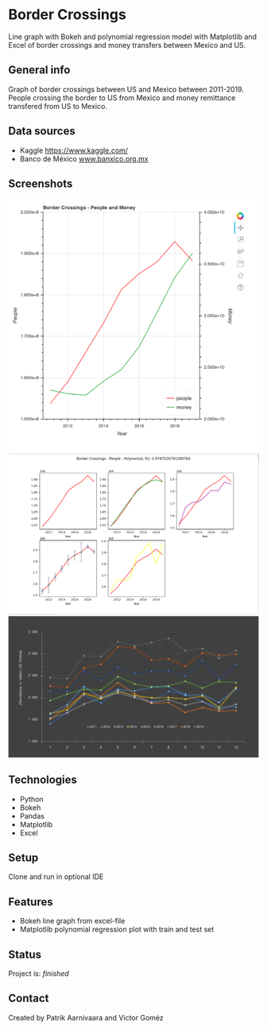 # Border Crossings

Line graph with Bokeh and polynomial regression model with Matplotlib and Excel of border crossings and money transfers between Mexico and US.

## General info
Graph of border crossings between US and Mexico between 2011-2019. People crossing the border to US from Mexico and money remittance transfered from US to Mexico.

## Data sources
* Kaggle https://www.kaggle.com/
* Banco de México www.banxico.org.mx

## Screenshots
![](screenshot.png)
![](screenshot_two.png)
![](screenshot_three.png)

## Technologies
* Python
* Bokeh
* Pandas
* Matplotlib
* Excel

## Setup
Clone and run in optional IDE

## Features
* Bokeh line graph from excel-file
* Matplotlib polynomial regression plot with train and test set 

## Status
Project is: _finished_

## Contact
Created by Patrik Aarnivaara and Victor Goméz

